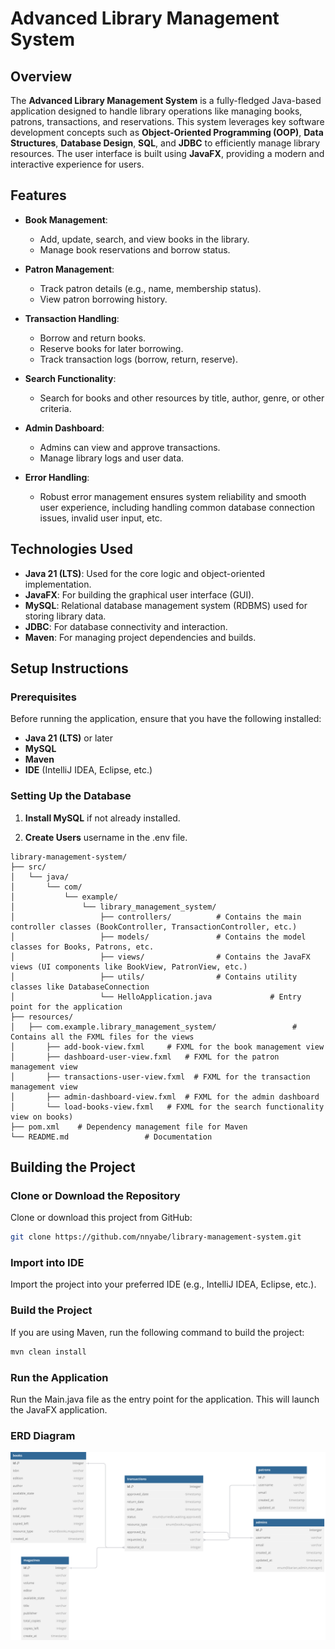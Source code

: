# Advanced Library Management System

## Overview

The **Advanced Library Management System** is a fully-fledged Java-based application designed to handle library operations like managing books, patrons, transactions, and reservations. This system leverages key software development concepts such as **Object-Oriented Programming (OOP)**, **Data Structures**, **Database Design**, **SQL**, and **JDBC** to efficiently manage library resources. The user interface is built using **JavaFX**, providing a modern and interactive experience for users.

## Features

- **Book Management**:
    - Add, update, search, and view books in the library.
    - Manage book reservations and borrow status.

- **Patron Management**:
    - Track patron details (e.g., name, membership status).
    - View patron borrowing history.

- **Transaction Handling**:
    - Borrow and return books.
    - Reserve books for later borrowing.
    - Track transaction logs (borrow, return, reserve).

- **Search Functionality**:
    - Search for books and other resources by title, author, genre, or other criteria.

- **Admin Dashboard**:
    - Admins can view and approve transactions.
    - Manage library logs and user data.

- **Error Handling**:
    - Robust error management ensures system reliability and smooth user experience, including handling common database connection issues, invalid user input, etc.

## Technologies Used

- **Java 21 (LTS)**: Used for the core logic and object-oriented implementation.
- **JavaFX**: For building the graphical user interface (GUI).
- **MySQL**: Relational database management system (RDBMS) used for storing library data.
- **JDBC**: For database connectivity and interaction.
- **Maven**: For managing project dependencies and builds.

## Setup Instructions

### Prerequisites

Before running the application, ensure that you have the following installed:

- **Java 21 (LTS)** or later
- **MySQL**
- **Maven**
- **IDE** (IntelliJ IDEA, Eclipse, etc.)

### Setting Up the Database

1. **Install MySQL** if not already installed.

2. **Create Users** username in the .env file.
``````
library-management-system/
├── src/
│   └── java/
│       └── com/
│           └── example/
│               └── library_management_system/
│                   ├── controllers/          # Contains the main controller classes (BookController, TransactionController, etc.)
│                   ├── models/               # Contains the model classes for Books, Patrons, etc.
│                   ├── views/                # Contains the JavaFX views (UI components like BookView, PatronView, etc.)
│                   ├── utils/                # Contains utility classes like DatabaseConnection
│                   └── HelloApplication.java             # Entry point for the application
├── resources/
│   ├── com.example.library_management_system/                 # Contains all the FXML files for the views
│       ├── add-book-view.fxml     # FXML for the book management view
│       ├── dashboard-user-view.fxml   # FXML for the patron management view
│       ├── transactions-user-view.fxml  # FXML for the transaction management view
│       ├── admin-dashboard-view.fxml  # FXML for the admin dashboard
│       └── load-books-view.fxml   # FXML for the search functionality view on books)
├── pom.xml    # Dependency management file for Maven
└── README.md                 # Documentation
``````

## Building the Project

### Clone or Download the Repository

Clone or download this project from GitHub:

```bash
git clone https://github.com/nnyabe/library-management-system.git
```

### Import into IDE
Import the project into your preferred IDE (e.g., IntelliJ IDEA, Eclipse, etc.).

### Build the Project
If you are using Maven, run the following command to build the project:
```bash
mvn clean install
```
### Run the Application
Run the Main.java file as the entry point for the application. This will launch the JavaFX application.

### ERD Diagram
![ERD Diagram](https://github.com/nnyabe/labs/blob/main/library_management_system/ER-diagram.svg)

